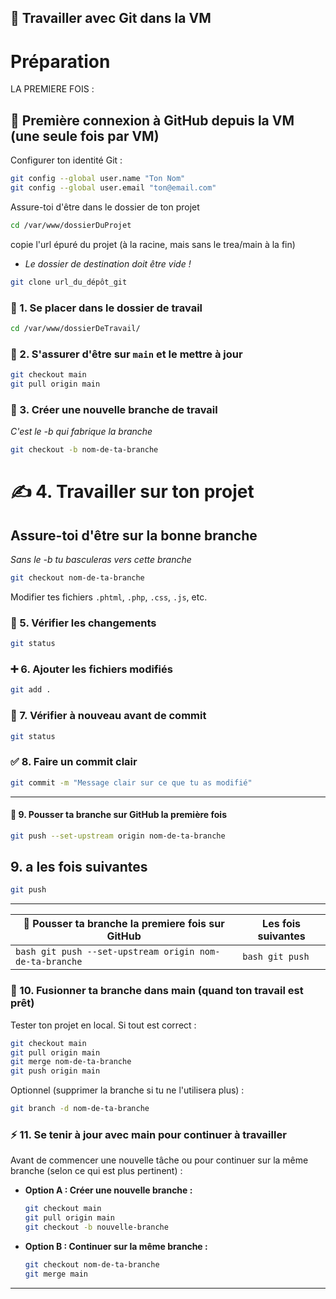 ## 🔄 Travailler avec Git dans la VM
# Préparation
LA PREMIERE FOIS :

## 🔑 Première connexion à GitHub depuis la VM (une seule fois par VM)

Configurer ton identité Git :
```bash
git config --global user.name "Ton Nom"
git config --global user.email "ton@email.com"
```
Assure-toi d'être dans le dossier de ton projet
```bash
cd /var/www/dossierDuProjet
```
copie l'url épuré du projet (à la racine, mais sans le trea/main à la fin)
- *Le dossier de destination doit être vide !*
```bash
git clone url_du_dépôt_git
```

### 📍 1. Se placer dans le dossier de travail
```bash
cd /var/www/dossierDeTravail/
```

### 🌱 2. S'assurer d'être sur `main` et le mettre à jour
```bash
git checkout main
git pull origin main
```

### 🌿 3. Créer une nouvelle branche de travail
*C'est le -b qui fabrique la branche*
```bash
git checkout -b nom-de-ta-branche
```

# ✍️ 4. Travailler sur ton projet

## Assure-toi d'être sur la bonne branche
*Sans le -b tu basculeras vers cette branche*
```bash
git checkout nom-de-ta-branche
```
Modifier tes fichiers `.phtml`, `.php`, `.css`, `.js`, etc.

### 🔎 5. Vérifier les changements
```bash
git status
```

### ➕ 6. Ajouter les fichiers modifiés
```bash
git add .
```

### 🧹 7. Vérifier à nouveau avant de commit
```bash
git status
```

### ✅ 8. Faire un commit clair
```bash
git commit -m "Message clair sur ce que tu as modifié"
```
---
#### 🚀 9. Pousser ta branche sur GitHub la première fois
  ```bash
  git push --set-upstream origin nom-de-ta-branche
  ```
## 9. a les fois suivantes 
```bash
git push
```
---

| 🚀 Pousser ta branche **la premiere fois** sur GitHub | **Les fois suivantes** |
|---------------------------------|--------------------|
| ```bash git push --set-upstream origin nom-de-ta-branche ``` | ```bash git push ```|


### 🔄 10. Fusionner ta branche dans main (quand ton travail est prêt)
Tester ton projet en local. Si tout est correct :
```bash
git checkout main
git pull origin main
git merge nom-de-ta-branche
git push origin main
```
Optionnel (supprimer la branche si tu ne l'utilisera plus) :
```bash
git branch -d nom-de-ta-branche
```

### ⚡ 11. Se tenir à jour avec main pour continuer à travailler
Avant de commencer une nouvelle tâche ou pour continuer sur la même branche (selon ce qui est plus pertinent) :

- **Option A : Créer une nouvelle branche :**
  ```bash
  git checkout main
  git pull origin main
  git checkout -b nouvelle-branche
  ```

- **Option B : Continuer sur la même branche :**
  ```bash
  git checkout nom-de-ta-branche
  git merge main
  ```

---
